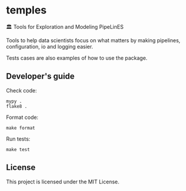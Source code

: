 # temples

🏛️ Tools for Exploration and Modeling PipeLinES

Tools to help data scientists focus on what matters by making pipelines, configuration, io and logging easier.

Tests cases are also examples of how to use the package.

## Developer's guide

Check code:
```
mypy .
flake8 .
```

Format code:
```
make format
```

Run tests:
```
make test
```

## License

This project is licensed under the MIT License.
